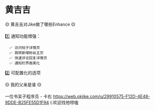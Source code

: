 # 黄吉吉


🟡 黄吉吉对Jike做了哪些Enhance 🟡

1️⃣ 通知功能增强：

      ✅ 访问帖子详情页
      ✅ 跳转新增粉丝主页
      ✅ 快速评论回复详情页
      ✅ 通知栏界面美化

2️⃣ 可配置化的选项


🟡 我的父亲是谁 🟡

一位书呆子程序员 - 卡右 
https://web.okjike.com/u/29910575-F12D-4E48-9DDE-B25FE55D1F94
(:欢迎找他唠嗑

